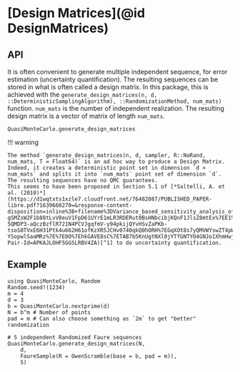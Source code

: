 # [Design Matrices](@id DesignMatrices)

## API

It is often convenient to generate multiple independent sequence, for error estimation (uncertainty quantification).
The resulting sequences can be stored in what is often called a design matrix.
In this package, this is achieved with the `generate_design_matrices(n, d, ::DeterministicSamplingAlgorithm), ::RandomizationMethod, num_mats)` function. `num_mats` is the number of independent realization. The resulting design matrix is a vector of matrix of length `num_mats`.

```@docs
QuasiMonteCarlo.generate_design_matrices
```

!!! warning
    
    The method `generate_design_matrices(n, d, sampler, R::NoRand, num_mats, T = Float64)` is an ad hoc way to produce a Design Matrix. Indeed, it creates a deterministic point set in dimension `d × num_mats` and splits it into `num_mats` point set of dimension `d`. The resulting sequences have no QMC guarantees.
    This seems to have been proposed in Section 5.1 of [*Saltelli, A. et al. (2010)*](https://d1wqtxts1xzle7.cloudfront.net/76482087/PUBLISHED_PAPER-libre.pdf?1639660270=&response-content-disposition=inline%3B+filename%3DVariance_based_sensitivity_analysis_of_m.pdf&Expires=1685981169&Signature=aim5tHldlkb0ewZ9-gSMZsW2F1b88tLvV8euV1FpD61UYrE1mLR3RDERut0BsHNbcibjKQnF1JlsZ8mtEx%7EE1%7EeI3A%7ESOSySbpQllIpbhu556pFGUvD3GV5M6ghwa-5QMDP3-aQczBzflR721N4PCVJgqfmV-y94pkijQYvHSvZaPKb-tsoS8TVxE6H31Ptk4u662H61ofKzXR5JCHv0740qkQ0hORH%7EGqXOt8s7yQMVWYswZT4pWGSkJ9EehEQHCLo2uDVW-YSopwlSaaMRz%7E%7E0O%7EhkGAVE8sC%7ETAB7b5KnUgtNXl0jYTfGNTYO4GNJo1XhmHwj%7EOg%7EsBLDIXDxsg__&Key-Pair-Id=APKAJLOHF5GGSLRBV4ZA)[^1] to do uncertainty quantification.

[^1]: Saltelli, A., Annoni, P., Azzini, I., Campolongo, F., Ratto, M., & Tarantola, S. (2010). Variance based sensitivity analysis of model output. Design and estimator for the total sensitivity index. Computer physics communications, 181(2), 259-270.
## Example

```@example 2
using QuasiMonteCarlo, Random
Random.seed!(1234)
m = 4
d = 3
b = QuasiMonteCarlo.nextprime(d)
N = b^m # Number of points
pad = m # Can also choose something as `2m` to get "better" randomization

# 5 independent Randomized Faure sequences
QuasiMonteCarlo.generate_design_matrices(N,
    d,
    FaureSample(R = OwenScramble(base = b, pad = m)),
    5)
```

